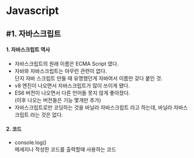 # Javascript

## #1. 자바스크립트

#### 1. 자바스크립트 역사

* 자바스크립트의 원래 이름은 ECMA Script 였다.
* 자바와 자바스크립트는 아무런 관련이 없다.   
  단지 자바 스크립트 만들 때 유명했던게 자바여서 이름만 갖다 붙인 것.
* v8 엔진이 나오면서 자바스크립트가 많이 쓰이게 됐다.
* ES6 버전이 나오면서 다른 언어들 못지 않게 좋아졌다.  
  (이후 나오는 버전들은 기능 몇개만 추가)
* 자바스크립트로만 코딩하는 것을 바닐라 자바스크립트 라고 하는데, 바닐라 자바스크립트 라는 것은 없다.

#### 2. 코드
* console.log()   
  메세지나 작성한 코드를 출력할때 사용하는 코드

